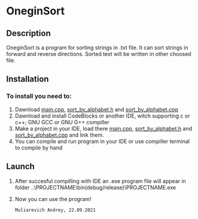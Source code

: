 # OneginSort
## Description
OneginSort is a program for sorting strings in .txt file. It can sort strings in forward and reverse directions. Sorted text will be written in other choosed file.

## Installation
### To install you need to:

1.   Dawnload [main.cpp](/main/main.cpp), [sort_by_alphabet.h](/main/sort_byalphabet.h) and [sort_by_alphabet.cpp](/main/sort_byalphabet.cpp)
2.   Dawnload and install CodeBlocks or another IDE, witch supporting c or c++; GNU GCC or GNU G++ compiller
3.   Make a project in your IDE, load there [main.cpp](/main/main.cpp), [sort_by_alphabet.h](/main/sort_byalphabet.h) and [sort_by_alphabet.cpp](/main/sort_byalphabet.cpp) and link them.
4.   You can compile and run program in your IDE or use compiller terminal to compile by hand

## Launch

1.  After succesful compilling with IDE an .exe program file will appear in folder ..\PROJECTNAME\bin\(debug/release)\PROJECTNAME.exe
2.  Now you can use the program!

        Muliarevich Andrey, 22.09.2021
